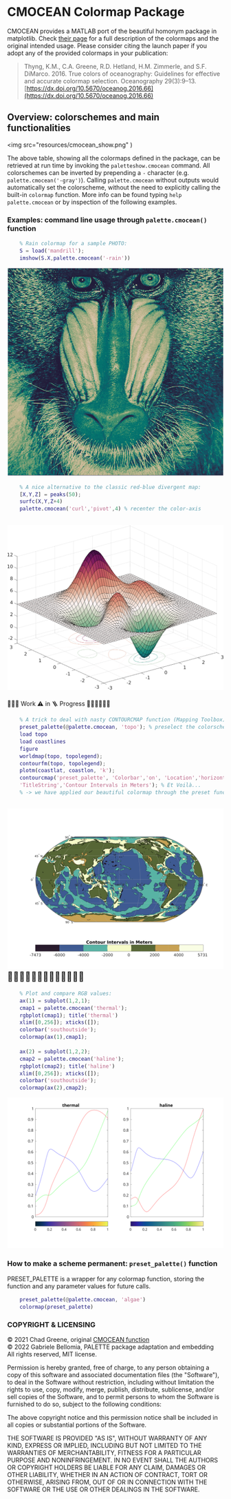 CMOCEAN Colormap Package
========================

CMOCEAN provides a MATLAB port of the beautiful homonym package in matplotlib. Check [their page](https://matplotlib.org/cmocean/) for a full description of the colormaps and the original intended usage. Please consider citing the launch paper if you adopt any of the provided colormaps in your publication: 

> Thyng, K.M., C.A. Greene, R.D. Hetland, H.M. Zimmerle, and S.F. DiMarco. 2016. True colors of oceanography: Guidelines for effective and accurate colormap selection. Oceanography 29(3):9–13. [https://dx.doi.org/10.5670/oceanog.2016.66](https://dx.doi.org/10.5670/oceanog.2016.66)

## Overview: colorschemes and main functionalities ##

<img src="resources/cmocean_show.png" )

The above table, showing all the colormaps defined in the package, can be retrieved at run time by invoking the `paletteshow.cmocean` command. All colorschemes can be inverted by prepending a `-` character (e.g. `palette.cmocean('-gray')`). Calling `palette.cmocean` without outputs would automatically set the colorscheme, without the need to explicitly calling the built-in `colormap` function. More info can be found typing `help palette.cmocean` or by inspection of the following examples.

### Examples: command line usage through `palette.cmocean()` function ###

```matlab
    % Rain colormap for a sample PHOTO:
    S = load('mandrill');
    imshow(S.X,palette.cmocean('-rain'))
```
![mandrill](resources/mandrill.png)
```matlab
    % A nice alternative to the classic red-blue divergent map:
    [X,Y,Z] = peaks(50);
    surfc(X,Y,Z+4)
    palette.cmocean('curl','pivot',4) % recenter the color-axis
```
![surfc](resources/peaks.png)    
------------------------ 
🚧🚧🚧 Work ⚠️ in 🪜 Progress 🚧🚧🚧🚧🚧🚧      
```matlab
    % A trick to deal with nasty CONTOURCMAP function (Mapping Toolbox):
    preset_palette(@palette.cmocean, 'topo'); % preselect the colorscheme.
    load topo
    load coastlines
    figure
    worldmap(topo, topolegend);
    contourfm(topo, topolegend);
    plotm(coastlat, coastlon, 'k'); 
    contourcmap('preset_palette', 'Colorbar','on', 'Location','horizontal',...
    'TitleString','Contour Intervals in Meters'); % Et Voilà...
    % -> we have applied our beautiful colormap through the preset function!
```   
![topo](resources/worldmap_cmocean.svg)     
🚧🚧🚧🚧🚧🚧🚧🚧🚧🚧🚧🚧🚧
---------------------------------- 
```matlab
    % Plot and compare RGB values:
    ax(1) = subplot(1,2,1); 
    cmap1 = palette.cmocean('thermal');
    rgbplot(cmap1); title('thermal')
    xlim([0,256]); xticks([]);
    colorbar('southoutside');
    colormap(ax(1),cmap1); 

    ax(2) = subplot(1,2,2);
    cmap2 = palette.cmocean('haline');
    rgbplot(cmap2); title('haline')
    xlim([0,256]); xticks([]);
    colorbar('southoutside');
    colormap(ax(2),cmap2);
```
![rgb_plot](resources/rgbplot.svg)

### How to make a scheme permanent: `preset_palette()` function ###

PRESET_PALETTE is a wrapper for any colormap function, storing the function and any parameter values for future calls.

```matlab
    preset_palette(@palette.cmocean, 'algae')
    colormap(preset_palette)
```

### COPYRIGHT & LICENSING ###

© 2021 Chad Greene, original [CMOCEAN function](https://www.mathworks.com/matlabcentral/fileexchange/57773-cmocean-perceptually-uniform-colormaps)    
© 2022 Gabriele Bellomia, PALETTE package adaptation and embedding    
All rights reserved, MIT license.

Permission is hereby granted, free of charge, to any person obtaining a copy
of this software and associated documentation files (the "Software"), to deal
in the Software without restriction, including without limitation the rights
to use, copy, modify, merge, publish, distribute, sublicense, and/or sell
copies of the Software, and to permit persons to whom the Software is
furnished to do so, subject to the following conditions:

The above copyright notice and this permission notice shall be included in all
copies or substantial portions of the Software.

THE SOFTWARE IS PROVIDED "AS IS", WITHOUT WARRANTY OF ANY KIND, EXPRESS OR
IMPLIED, INCLUDING BUT NOT LIMITED TO THE WARRANTIES OF MERCHANTABILITY,
FITNESS FOR A PARTICULAR PURPOSE AND NONINFRINGEMENT. IN NO EVENT SHALL THE
AUTHORS OR COPYRIGHT HOLDERS BE LIABLE FOR ANY CLAIM, DAMAGES OR OTHER
LIABILITY, WHETHER IN AN ACTION OF CONTRACT, TORT OR OTHERWISE, ARISING FROM,
OUT OF OR IN CONNECTION WITH THE SOFTWARE OR THE USE OR OTHER DEALINGS IN THE
SOFTWARE.
